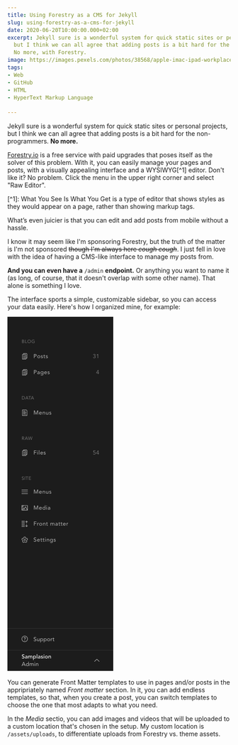 ```yaml
---
title: Using Forestry as a CMS for Jekyll
slug: using-forestry-as-a-cms-for-jekyll
date: 2020-06-20T10:00:00.000+02:00
excerpt: Jekyll sure is a wonderful system for quick static sites or personal projects,
  but I think we can all agree that adding posts is a bit hard for the non-programmers.
  No more, with Forestry.
image: https://images.pexels.com/photos/38568/apple-imac-ipad-workplace-38568.jpeg?auto=compress&cs=tinysrgb&dpr=2&h=650&w=940
tags:
- Web
- GitHub
- HTML
- HyperText Markup Language

---
```

Jekyll sure is a wonderful system for quick static sites or personal projects, but I think we can all agree that adding posts is a bit hard for the non-programmers. **No more.**

[Forestry.io](https://forestry.io) is a free service with paid upgrades that poses itself as the solver of this problem. With it, you can easily manage your pages and posts, with a visually appealing interface and a WYSIWYG\[^1\] editor. Don't like it? No problem. Click the menu in the upper right corner and select "Raw Editor".

\[^1\]: What You See Is What You Get is a type of editor that shows styles as they would appear on a page, rather than showing markup tags.

What’s even juicier is that you can edit and add posts from mobile without a hassle.

I know it may seem like I'm sponsoring Forestry, but the truth of the matter is I'm not sponsored ~~though I'm always here _cough cough_~~. I just fell in love with the idea of having a CMS-like interface to manage my posts from.

**And you can even have a** `/admin` **endpoint.** Or anything you want to name it (as long, of course, that it doesn't overlap with some other name). That alone is something I love.

The interface sports a simple, customizable sidebar, so you can access your data easily. Here's how I organized mine, for example:

![My sidebar in Forestry.](/assets/uploaded/schermata-2020-06-10-alle-11-11-04.png "My sidebar in Forestry")

You can generate Front Matter templates to use in pages and/or posts in the appripriately named _Front matter_ section. In it, you can add endless templates, so that, when you create a post, you can switch templates to choose the one that most adapts to what you need.

In the _Media_ sectio, you can add images and videos that will be uploaded to a custom location that's chosen in the setup. My custom location is `/assets/uploads`, to differentiate uploads from Forestry vs. theme assets.